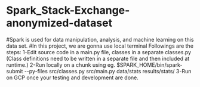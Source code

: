 # Spark_Stack-Exchange-anonymized-dataset

#Spark is used for data manipulation, analysis, and machine learning on this data set.
#In this project, we are gonna use local terminal
Followings are the steps:
1-Edit source code in a main.py file, classes in a separate classes.py (Class definitions need to be written in a separate file and then included at runtime.)
2-Run locally on a chunk using eg. $SPARK_HOME/bin/spark-submit --py-files src/classes.py src/main.py data/stats results/stats/
3-Run on GCP once your testing and development are done.
